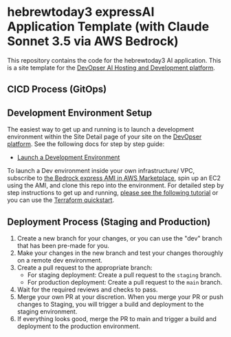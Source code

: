 # hebrewtoday3 expressAI Application Template (with Claude Sonnet 3.5 via AWS Bedrock)

This repository contains the code for the hebrewtoday3 AI application.
This is a site template for the [DevOpser AI Hosting and Development platform](https://app.devopser.io).

## CICD Process (GitOps)

## Development Environment Setup

The easiest way to get up and running is to launch a development environment within the Site Detail page of your site on the [DevOpser platform](https://app.devopser.io). See the following docs for step by step guide:
- [Launch a Development Environment](https://devopser.io/docs/launch-development-environment.html)
    
To launch a Dev environment inside your own infrastructure/ VPC, subscribe to [the Bedrock express AMI in AWS Marketplace](https://aws.amazon.com/marketplace/pp/prodview-tti62q7ulbcoq), spin up an EC2 using the AMI, and clone this repo into the environment. For detailed step by step instructions to get up and running, [please see the following tutorial](https://devopser.io/blog/get-started-building-your-own-ai-application-in-20-minutes.html) or you can use the [Terraform quickstart](https://github.com/DevOpser-io/bedrock-express-quickstart).

## Deployment Process (Staging and Production)

1. Create a new branch for your changes, or you can use the "dev" branch that has been pre-made for you.
2. Make your changes in the new branch and test your changes thoroughly on a remote dev environment.
3. Create a pull request to the appropriate branch:
   - For staging deployment: Create a pull request to the `staging` branch.
   - For production deployment: Create a pull request to the `main` branch.
4. Wait for the required reviews and checks to pass.
5. Merge your own PR at your discretion. When you merge your PR or push changes to Staging, you will trigger a build and deployment to the staging environment.
6. If everything looks good, merge the PR to main and trigger a build and deployment to the production environment.
